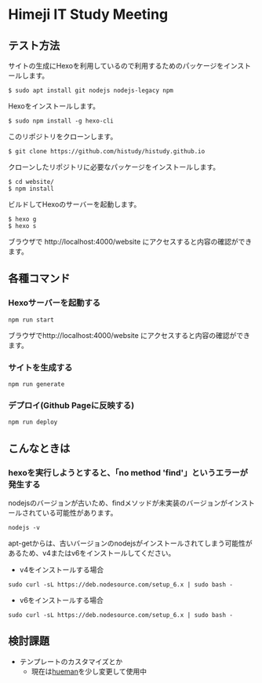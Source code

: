 Himeji IT Study Meeting
=======================

テスト方法
--------------------------------------------

サイトの生成にHexoを利用しているので利用するためのパッケージをインストールします。

    $ sudo apt install git nodejs nodejs-legacy npm

Hexoをインストールします。

    $ sudo npm install -g hexo-cli

このリポジトリをクローンします。

    $ git clone https://github.com/histudy/histudy.github.io

クローンしたリポジトリに必要なパッケージをインストールします。

    $ cd website/
    $ npm install

ビルドしてHexoのサーバーを起動します。

    $ hexo g
    $ hexo s

ブラウザで http://localhost:4000/website にアクセスすると内容の確認ができます。

各種コマンド
--------------------------------------------

### Hexoサーバーを起動する

```
npm run start
```
ブラウザでhttp://localhost:4000/website にアクセスすると内容の確認ができます。

### サイトを生成する

```
npm run generate
```


### デプロイ(Github Pageに反映する)

```
npm run deploy
```

こんなときは
--------------------------------------------

### hexoを実行しようとすると、「no method 'find'」というエラーが発生する

nodejsのバージョンが古いため、findメソッドが未実装のバージョンがインストールされている可能性があります。

```
nodejs -v
```

apt-getからは、古いバージョンのnodejsがインストールされてしまう可能性があるため、v4またはv6をインストールしてください。

* v4をインストールする場合

```
sudo curl -sL https://deb.nodesource.com/setup_6.x | sudo bash -
```

* v6をインストールする場合

```
sudo curl -sL https://deb.nodesource.com/setup_6.x | sudo bash -
```


検討課題
--------------------------------------------

- テンプレートのカスタマイズとか
    - 現在は[hueman](https://github.com/ppoffice/hexo-theme-hueman)を少し変更して使用中
